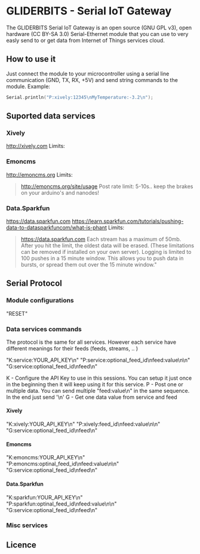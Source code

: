 GLIDERBITS - Serial IoT Gateway
===============================
The GLIDERBITS Serial IoT Gateway is an open source (GNU GPL v3), open hardware (CC BY-SA 3.0) Serial-Ethernet module that you can use to very easly send to or get data from Internet of Things services cloud.

## How to use it

Just connect the module to your microcontroller using a serial line communication (GND, TX, RX, +5V) and send string commands to the module. Example:
```C
Serial.println("P:xively:12345\nMyTemperature:-3.2\n");
```


## Suported data services

### Xively
http://xively.com
Limits:

### Emoncms
http://emoncms.org
Limits:
> http://emoncms.org/site/usage
> Post rate limit:
> 5-10s.. keep the brakes on your arduino's and nanodes!

### Data.Sparkfun
https://data.sparkfun.com
https://learn.sparkfun.com/tutorials/pushing-data-to-datasparkfuncom/what-is-phant
Limits:
> https://data.sparkfun.com
> Each stream has a maximum of 50mb. After you hit the limit, the oldest data will be erased. (These limitations can be removed if installed on your own server). Logging is limited to 100 pushes in a 15 minute window. This allows you to push data in bursts, or spread them out over the 15 minute window."


## Serial Protocol

### Module configurations

"RESET"

### Data services commands
The protocol is the same for all services. However each service have different meanings for their feeds (feeds, streams, .. )

"K:service:YOUR_API_KEY\n"
"P:service:optional_feed_id\nfeed:value\n\n"
"G:service:optional_feed_id\nfeed\n"

K - Configure the API Key to use in this sessions. You can setup it just once in the beginning then it will keep using it for this service.
P - Post one or multiple data. You can send multiple "feed:value\n" in the same sequence. In the end just send '\n'
G - Get one data value from service and feed

#### Xively
"K:xively:YOUR_API_KEY\n"
"P:xively:feed_id\nfeed:value\n\n"
"G:service:optional_feed_id\nfeed\n"

#### Emoncms
"K:emoncms:YOUR_API_KEY\n"
"P:emoncms:optinal_feed_id\nfeed:value\n\n"
"G:service:optional_feed_id\nfeed\n"

#### Data.Sparkfun
"K:sparkfun:YOUR_API_KEY\n"
"P:sparkfun:optinal_feed_id\nfeed:value\n\n"
"G:service:optional_feed_id\nfeed\n"

### Misc services

## Licence
